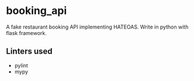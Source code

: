# booking_api

A fake restaurant booking API implementing HATEOAS.
Write in python with flask framework.

## Linters used

- pylint
- mypy
